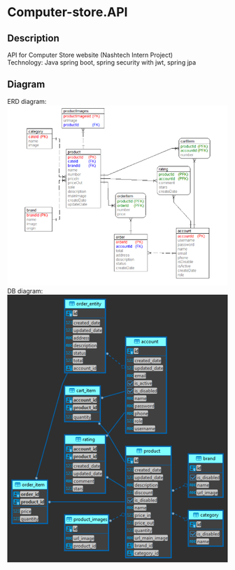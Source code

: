 # Computer-store.API
## Description
API for Computer Store website (Nashtech Intern Project) \
Technology: Java spring boot, spring security with jwt, spring jpa
## Diagram
ERD diagram: \
![Alt text](/erd.png "Optional title")
DB diagram: \
![Alt text](/db.png "Optional title")

